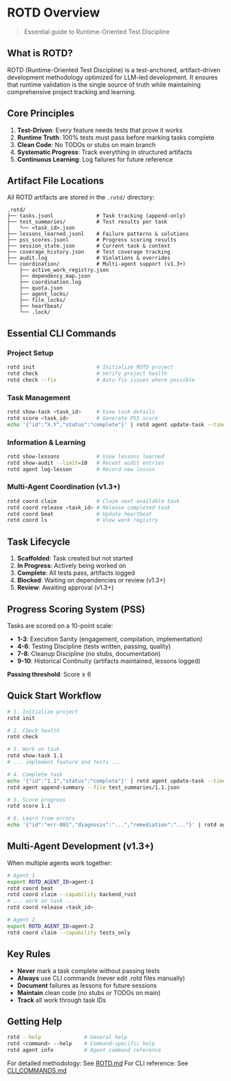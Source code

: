# ROTD Overview

> Essential guide to Runtime-Oriented Test Discipline

## What is ROTD?

ROTD (Runtime-Oriented Test Discipline) is a test-anchored, artifact-driven development methodology optimized for LLM-led development. It ensures that runtime validation is the single source of truth while maintaining comprehensive project tracking and learning.

## Core Principles

1. **Test-Driven**: Every feature needs tests that prove it works
2. **Runtime Truth**: 100% tests must pass before marking tasks complete
3. **Clean Code**: No TODOs or stubs on main branch
4. **Systematic Progress**: Track everything in structured artifacts
5. **Continuous Learning**: Log failures for future reference

## Artifact File Locations

All ROTD artifacts are stored in the `.rotd/` directory:

```
.rotd/
├── tasks.jsonl              # Task tracking (append-only)
├── test_summaries/          # Test results per task
│   └── <task_id>.json
├── lessons_learned.jsonl    # Failure patterns & solutions
├── pss_scores.jsonl         # Progress scoring results
├── session_state.json       # Current task & context
├── coverage_history.json    # Test coverage tracking
├── audit.log                # Violations & overrides
└── coordination/            # Multi-agent support (v1.3+)
    ├── active_work_registry.json
    ├── dependency_map.json
    ├── coordination.log
    ├── quota.json
    ├── agent_locks/
    ├── file_locks/
    ├── heartbeat/
    └── .lock/
```

## Essential CLI Commands

### Project Setup
```bash
rotd init                    # Initialize ROTD project
rotd check                   # Verify project health
rotd check --fix             # Auto-fix issues where possible
```

### Task Management
```bash
rotd show-task <task_id>     # View task details
rotd score <task_id>         # Generate PSS score
echo '{"id":"X.Y","status":"complete"}' | rotd agent update-task --timestamp
```

### Information & Learning
```bash
rotd show-lessons            # View lessons learned
rotd show-audit --limit=10   # Recent audit entries
rotd agent log-lesson        # Record new lesson
```

### Multi-Agent Coordination (v1.3+)
```bash
rotd coord claim             # Claim next available task
rotd coord release <task_id> # Release completed task
rotd coord beat              # Update heartbeat
rotd coord ls                # View work registry
```

## Task Lifecycle

1. **Scaffolded**: Task created but not started
2. **In Progress**: Actively being worked on
3. **Complete**: All tests pass, artifacts logged
4. **Blocked**: Waiting on dependencies or review (v1.3+)
5. **Review**: Awaiting approval (v1.3+)

## Progress Scoring System (PSS)

Tasks are scored on a 10-point scale:

- **1-3**: Execution Sanity (engagement, compilation, implementation)
- **4-6**: Testing Discipline (tests written, passing, quality)
- **7-8**: Cleanup Discipline (no stubs, documentation)
- **9-10**: Historical Continuity (artifacts maintained, lessons logged)

**Passing threshold**: Score ≥ 6

## Quick Start Workflow

```bash
# 1. Initialize project
rotd init

# 2. Check health
rotd check

# 3. Work on task
rotd show-task 1.1
# ... implement feature and tests ...

# 4. Complete task
echo '{"id":"1.1","status":"complete"}' | rotd agent update-task --timestamp
rotd agent append-summary --file test_summaries/1.1.json

# 5. Score progress
rotd score 1.1

# 6. Learn from errors
echo '{"id":"err-001","diagnosis":"...","remediation":"..."}' | rotd agent log-lesson
```

## Multi-Agent Development (v1.3+)

When multiple agents work together:

```bash
# Agent 1
export ROTD_AGENT_ID=agent-1
rotd coord beat
rotd coord claim --capability backend_rust
# ... work on task ...
rotd coord release <task_id>

# Agent 2
export ROTD_AGENT_ID=agent-2
rotd coord claim --capability tests_only
```

## Key Rules

- **Never** mark a task complete without passing tests
- **Always** use CLI commands (never edit .rotd files manually)
- **Document** failures as lessons for future sessions
- **Maintain** clean code (no stubs or TODOs on main)
- **Track** all work through task IDs

## Getting Help

```bash
rotd --help              # General help
rotd <command> --help    # Command-specific help
rotd agent info          # Agent command reference
```

For detailed methodology: See [ROTD.md](./ROTD.md)
For CLI reference: See [CLI_COMMANDS.md](./CLI_COMMANDS.md)